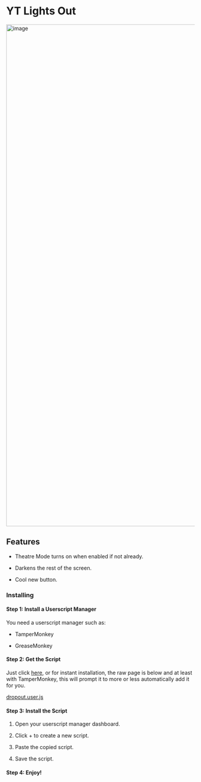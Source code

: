 # YT Lights Out

<img width="2532" height="1342" alt="image" src="https://github.com/user-attachments/assets/3a226b67-6289-4905-9ae5-e37e3447836f" />

## Features
- Theatre Mode turns on when enabled if not already.

- Darkens the rest of the screen.

- Cool new button.

### Installing

#### Step 1: Install a Userscript Manager

You need a userscript manager such as:

- TamperMonkey

- GreaseMonkey

#### Step 2: Get the Script

Just click [here](https://github.com/oh-ari/DropoutFix/blob/main/dropout.user.js), or for instant installation, the raw page is below and at least with TamperMonkey, this will prompt it to more or less automatically add it for you.

[dropout.user.js](https://github.com/oh-ari/DropoutFix/raw/refs/heads/main/dropout.user.js)

#### Step 3: Install the Script

1. Open your userscript manager dashboard.

2. Click + to create a new script.

3. Paste the copied script.

4. Save the script.

#### Step 4: Enjoy!
